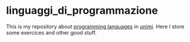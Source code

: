 # linguaggi_di_programmazione
This is my repository about [programming languages](https://cazzola.di.unimi.it/lp.html) in [unimi](https://www.di.unimi.it/ecm/home).
Here I store some exercices and other good stuff.
